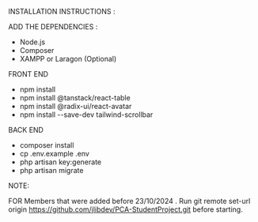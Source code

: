 INSTALLATION INSTRUCTIONS : 



ADD THE DEPENDENCIES : 
- Node.js
- Composer
- XAMPP or Laragon (Optional)


FRONT END
- npm install
- npm install @tanstack/react-table
- npm install @radix-ui/react-avatar
- npm install --save-dev tailwind-scrollbar


BACK END
- composer install
- cp .env.example .env
- php artisan key:generate
- php artisan migrate

NOTE: 

FOR Members that were added before 23/10/2024 . Run git remote set-url origin https://github.com/jlibdev/PCA-StudentProject.git before starting.
